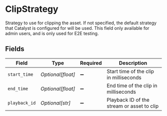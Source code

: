 # ClipStrategy

Strategy to use for clipping the asset. If not specified, the default strategy that Catalyst is configured for will be used. This field only available for admin users, and is only used for E2E testing.


## Fields

| Field                                      | Type                                       | Required                                   | Description                                |
| ------------------------------------------ | ------------------------------------------ | ------------------------------------------ | ------------------------------------------ |
| `start_time`                               | *Optional[float]*                          | :heavy_minus_sign:                         | Start time of the clip in milliseconds     |
| `end_time`                                 | *Optional[float]*                          | :heavy_minus_sign:                         | End time of the clip in milliseconds       |
| `playback_id`                              | *Optional[str]*                            | :heavy_minus_sign:                         | Playback ID of the stream or asset to clip |
